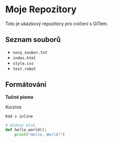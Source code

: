 # Moje Repozitory

Toto je ukázkový repozitory pro cvičení s GITem.

## Seznam souborů

- `nový_soubor.txt`
- `index.html`
- `style.css`
- `test.robot`

## Formátování

**Tučné písmo**

_Kurzíva_

`Kód v inline`

```python
# Kódový blok
def hello_world():
    print("Hello, World!")
```
